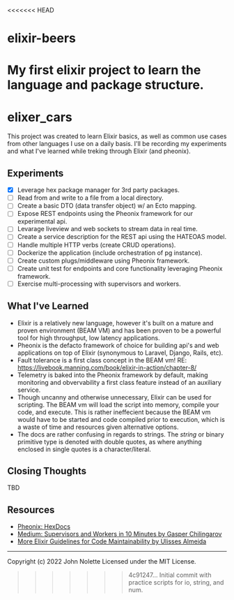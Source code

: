 <<<<<<< HEAD
# elixir-beers
My first elixir project to learn the language and package structure.
=======
# elixer_cars

This project was created to learn Elixir basics, as well as common use cases from other languages I use on a daily basis.
I'll be recording my experiments and what I've learned while treking through Elixir (and pheonix).

## Experiments

* [x] Leverage hex package manager for 3rd party packages. 
* [ ] Read from and write to a file from a local directory.
* [ ] Create a basic DTO (data transfer object) w/ an Ecto mapping.
* [ ] Expose REST endpoints using the Pheonix framework for our experimental api.
* [ ] Levarage liveview and web sockets to stream data in real time.
* [ ] Create a service description for the REST api using the HATEOAS model.
* [ ] Handle multiple HTTP verbs (create CRUD operations).
* [ ] Dockerize the application (include orchestration of pg instance).
* [ ] Create custom plugs/middleware using Pheonix framework.
* [ ] Create unit test for endpoints and core functionality leveraging Pheonix framework.
* [ ] Exercise multi-processing with supervisors and workers.

## What I've Learned

* Elixir is a relatively new language, however it's built on a mature and proven environment (BEAM VM) and has been proven to be a powerful tool for high throughput, low latency applications.
* Pheonix is the defacto framework of choice for building api's and web applications on top of Elixir (synonymous to Laravel, Django, Rails, etc).
* Fault tolerance is a first class concept in the BEAM vm! RE: https://livebook.manning.com/book/elixir-in-action/chapter-8/
* Telemetry is baked into the Pheonix framework by default, making monitoring and obvervability a first class feature instead of an auxiliary service.
* Though uncanny and otherwise unnecessary, Elixir can be used for scripting. The BEAM vm will load the script into memory, compile your code, and execute. This is rather ineffecient because the BEAM vm would have to be started and code compiled prior to execution, which is a waste of time and resources given alternative options.
* The docs are rather confusing in regards to strings. The *string* or binary primitive type is denoted with double quotes, as where anything enclosed in single quotes is a character/literal.

## Closing Thoughts

TBD

## Resources

* [Pheonix: HexDocs](https://hexdocs.pm/phoenix)
* [Medium: Supervisors and Workers in 10 Minutes by Gasper Chilingarov](https://medium.com/learn-elixir/supervisors-and-workers-in-10-minutes-83fbad6f16d1)
* [More Elixir Guidelines for Code Maintainability by Ulisses Almeida](https://ulisses.dev/elixir/2020/02/19/elixir-style-for-maintanability.html)

---

Copyright (c) 2022 John Nolette Licensed under the MIT License.
>>>>>>> 4c91247... Initial commit with practice scripts for io, string, and num.
